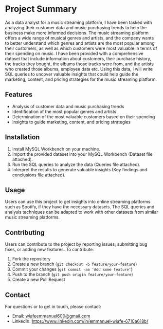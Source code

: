 # Project Summary

As a data analyst for a music streaming platform, I have been tasked with analyzing their customer data and music purchasing trends to help the business make more informed decisions. The music streaming platform offers a wide range of musical genres and artists, and the company wants to better understand which genres and artists are the most popular among their customers, as well as which customers were most valuable in terms of their spending on music. I have been provided with a comprehensive dataset that include information about customers, their purchase history, the tracks they bought, the albums those tracks were from, and the artists who created those albums, employee data etc. Using this data, I will write SQL queries to uncover valuable insights that could help guide the marketing, content, and pricing strategies for the music streaming platform.

## Features

- Analysis of customer data and music purchasing trends
- Identification of the most popular genres and artists
- Determination of the most valuable customers based on their spending
- Insights to guide marketing, content, and pricing strategies

## Installation

1. Install MySQL Workbench on your machine.
2. Import the provided dataset into your MySQL Workbench (Dataset file attached).
3. Run the SQL queries to analyze the data (Queries file attached).
4. Interpret the results to generate valuable insights (Key findings and conclusions file attached).

## Usage

Users can use this project to get insights into online streaming platforms such as Spotify, if they have the necessary datasets. The SQL queries and analysis techniques can be adapted to work with other datasets from similar music streaming platforms.

## Contributing

Users can contribute to the project by reporting issues, submitting bug fixes, or adding new features. To contribute:

1. Fork the repository
2. Create a new branch (`git checkout -b feature/your-feature`)
3. Commit your changes (`git commit -am 'Add some feature'`)
4. Push to the branch (`git push origin feature/your-feature`)
5. Create a new Pull Request

## Contact

For questions or to get in touch, please contact:

- Email: wiafeemmanuel600@gmail.com
- LinkedIn: https://www.linkedin.com/in/emmanuel-wiafe-6710a618b/
